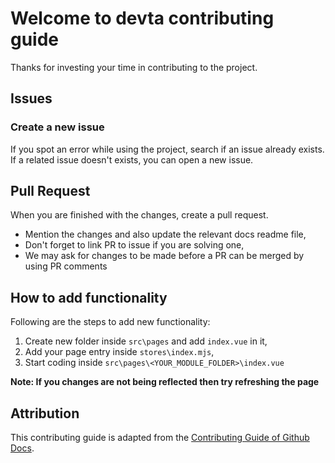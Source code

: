 # Welcome to devta contributing guide

Thanks for investing your time in contributing to the project.

## Issues

### Create a new issue

If you spot an error while using the project, search if an issue already exists. If a related issue doesn't exists, you can open a new issue.

## Pull Request

When you are finished with the changes, create a pull request.

- Mention the changes and also update the relevant docs readme file,
- Don't forget to link PR to issue if you are solving one,
- We may ask for changes to be made before a PR can be merged by using PR comments

## How to add functionality

Following are the steps to add new functionality:

1. Create new folder inside `src\pages` and add `index.vue` in it,
2. Add your page entry inside `stores\index.mjs`,
3. Start coding inside `src\pages\<YOUR_MODULE_FOLDER>\index.vue`

**Note: If you changes are not being reflected then try refreshing the page**

## Attribution

This contributing guide is adapted from the [Contributing Guide of Github Docs](https://github.com/github/docs/blob/main/CONTRIBUTING.md).
